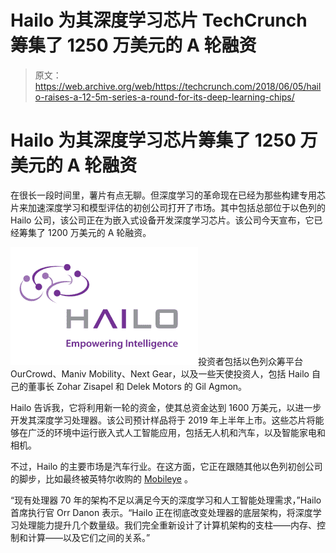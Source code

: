 # Hailo 为其深度学习芯片 TechCrunch 筹集了 1250 万美元的 A 轮融资

> 原文：<https://web.archive.org/web/https://techcrunch.com/2018/06/05/hailo-raises-a-12-5m-series-a-round-for-its-deep-learning-chips/>

# Hailo 为其深度学习芯片筹集了 1250 万美元的 A 轮融资

在很长一段时间里，薯片有点无聊。但深度学习的革命现在已经为那些构建专用芯片来加速深度学习和模型评估的初创公司打开了市场。其中包括总部位于以色列的 Hailo 公司，该公司正在为嵌入式设备开发深度学习芯片。该公司今天宣布，它已经筹集了 1200 万美元的 A 轮融资。

![](img/03d89ad6d5a64af7b62f5b3594e8ad86.png)投资者包括以色列众筹平台 OurCrowd、Maniv Mobility、Next Gear，以及一些天使投资人，包括 Hailo 自己的董事长 Zohar Zisapel 和 Delek Motors 的 Gil Agmon。

Hailo 告诉我，它将利用新一轮的资金，使其总资金达到 1600 万美元，以进一步开发其深度学习处理器。该公司预计样品将于 2019 年上半年上市。这些芯片将能够在广泛的环境中运行嵌入式人工智能应用，包括无人机和汽车，以及智能家电和相机。

不过，Hailo 的主要市场是汽车行业。在这方面，它正在跟随其他以色列初创公司的脚步，比如最终被英特尔收购的 [Mobileye](https://web.archive.org/web/20221205212644/https://www.mobileye.com/en-us/) 。

“现有处理器 70 年的架构不足以满足今天的深度学习和人工智能处理需求，”Hailo 首席执行官 Orr Danon 表示。“Hailo 正在彻底改变处理器的底层架构，将深度学习处理能力提升几个数量级。我们完全重新设计了计算机架构的支柱——内存、控制和计算——以及它们之间的关系。”